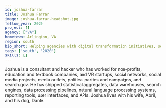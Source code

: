 ```yaml
---
id: joshua-farrar
title: Joshua Farrar
image: joshua-farrar-headshot.jpg
fellow_year: 2020
project: []
agency: ["VA"]
hometown: Arlington, VA
region: south
bio_short: Helping agencies with digital transformation initiatives, software and enterprise architecture, analytics design, data collection, analysis, and reporting.
tags: ['south', '2020']
skills: []
---
```


Joshua is a consultant and hacker who has worked for non-profits, education and textbook companies, and VR startups, social networks, social media projects, media outlets, political parties and campaigns, and search.gov. He has shipped statistical aggregates, data warehouses, search engines, data processing pipelines, natural language processing systems, reporting tools, user interfaces, and APIs. Joshua lives with his wife, Abril, and his dog, Dante.
